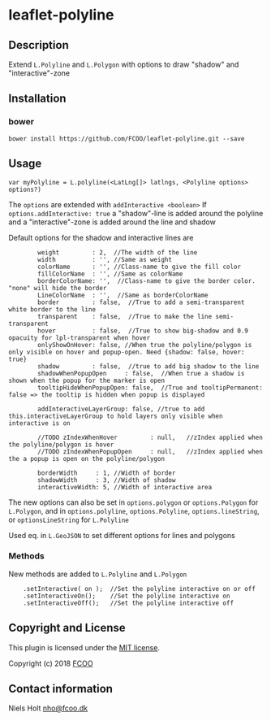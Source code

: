 # leaflet-polyline


## Description
Extend `L.Polyline` and `L.Polygon` with options to draw "shadow" and "interactive"-zone

## Installation
### bower
`bower install https://github.com/FCOO/leaflet-polyline.git --save`

## Usage
	var myPolyline = L.polyline(<LatLng[]> latlngs, <Polyline options> options?)

The `options` are extended with `addInteractive <boolean>` 
If `options.addInteractive: true` a "shadow"-line is added around the polyline and a "interactive"-zone is added around the line and shadow

Default options for the shadow and interactive lines are

            weight         : 2,  //The width of the line
            width          : '', //Same as weight
            colorName      : '', //Class-name to give the fill color
            fillColorName  : '', //Same as colorName
            borderColorName: '',  //Class-name to give the border color. "none" will hide the border
            LineColorName  : '',  //Same as borderColorName
            border         : false,  //True to add a semi-transparent white border to the line
            transparent    : false,  //True to make the line semi-transparent
            hover          : false,  //True to show big-shadow and 0.9 opacuity for lpl-transparent when hover
            onlyShowOnHover: false, //When true the polyline/polygon is only visible on hover and popup-open. Need {shadow: false, hover: true}
            shadow         : false,  //true to add big shadow to the line
            shadowWhenPopupOpen     : false,  //When true a shadow is shown when the popup for the marker is open
            tooltipHideWhenPopupOpen: false,  //True and tooltipPermanent: false => the tooltip is hidden when popup is displayed

            addInteractiveLayerGroup: false, //true to add this.interactiveLayerGroup to hold layers only visible when interactive is on

            //TODO zIndexWhenHover         : null,   //zIndex applied when the polyline/polygon is hover
            //TODO zIndexWhenPopupOpen     : null,   //zIndex applied when the a popup is open on the polyline/polygon

            borderWidth     : 1, //Width of border
            shadowWidth     : 3, //Width of shadow
            interactiveWidth: 5, //Width of interactive area

The new options can also be set in 
`options.polygon` or `options.Polygon` for `L.Polygon`, 
and in
`options.polyline`, `options.Polyline`, `options.lineString`, or `optionsLineString` for `L.Polyline`
 
Used eq. in `L.GeoJSON` to set different options for lines and polygons

 
### Methods
New methods are added to `L.Polyline` and `L.Polygon`

        .setInteractive( on ); 	//Set the polyline interactive on or off
        .setInteractiveOn();	//Set the polyline interactive on
        .setInteractiveOff();	//Set the polyline interactive off


## Copyright and License
This plugin is licensed under the [MIT license](https://github.com/FCOO/leaflet-polyline/LICENSE).

Copyright (c) 2018 [FCOO](https://github.com/FCOO)

## Contact information

Niels Holt nho@fcoo.dk